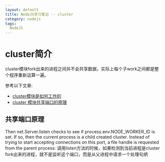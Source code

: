 ```yaml
---
layout: default
title: NodeJS学习笔记 -- cluster
category: nodejs
tags: 
  NodeJS
---
```


# cluster简介
cluster模块fork出来的进程之间并不会共享数据，实际上每个子work之间都是整个程序重新运算一遍。

参考以下文章: 

+ [cluster模块是如何工作的](http://stackoverflow.com/questions/9830741/how-does-the-cluster-module-work-in-node-js)
+ [cluster 模块共享端口的原理](http://onlinevillage.blogspot.com/2011/11/how-nodejs-multiprocess-load-balancing.html)

## 共享端口原理
Then net.Server.listen checks to see if process.env.NODE_WORKER_ID is set. If so, then the current process is a child created cluster. Instead of trying to start accepting connections on this port, a file handle is requested from the parent process:
调用listen方法的时候，如果检测到当前进程是cluster fork出来的进程，就不是监听这个端口，而是从父进程中请求一个处理句炳

